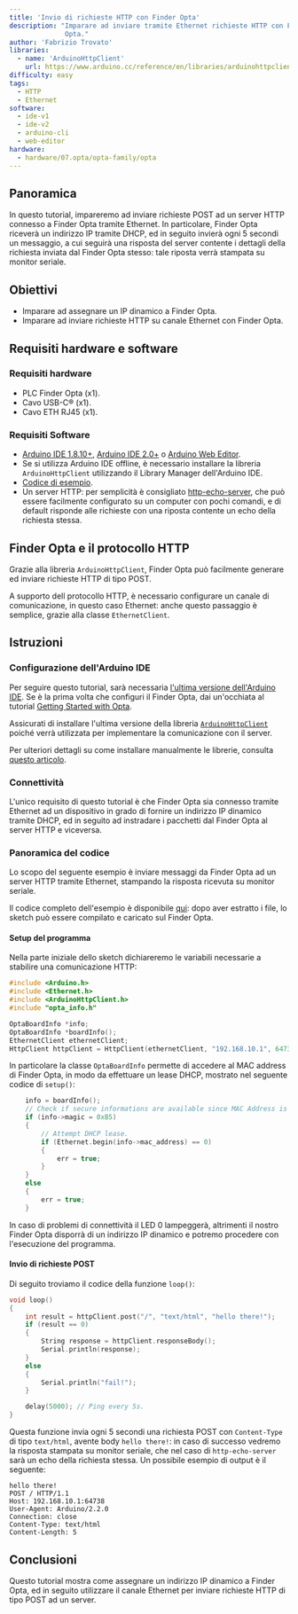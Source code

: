 ```yaml
---
title: 'Invio di richieste HTTP con Finder Opta'
description: "Imparare ad inviare tramite Ethernet richieste HTTP con Finder
              Opta."
author: 'Fabrizio Trovato'
libraries:
  - name: 'ArduinoHttpClient'
    url: https://www.arduino.cc/reference/en/libraries/arduinohttpclient/
difficulty: easy
tags:
  - HTTP
  - Ethernet
software:
  - ide-v1
  - ide-v2
  - arduino-cli
  - web-editor
hardware:
  - hardware/07.opta/opta-family/opta
---
```


## Panoramica

In questo tutorial, impareremo ad inviare richieste POST ad un server HTTP
connesso a Finder Opta tramite Ethernet. In particolare, Finder Opta riceverà
un indirizzo IP tramite DHCP, ed in seguito invierà ogni 5 secondi un
messaggio, a cui seguirà una risposta del server contente i dettagli della
richiesta inviata dal Finder Opta stesso: tale riposta verrà stampata su
monitor seriale.

## Obiettivi

* Imparare ad assegnare un IP dinamico a Finder Opta.
* Imparare ad inviare richieste HTTP su canale Ethernet con Finder Opta.

## Requisiti hardware e software

### Requisiti hardware

* PLC Finder Opta (x1).
* Cavo USB-C® (x1).
* Cavo ETH RJ45 (x1).

### Requisiti Software

* [Arduino IDE 1.8.10+](https://www.arduino.cc/en/software), [Arduino IDE
2.0+](https://www.arduino.cc/en/software) o [Arduino Web
Editor](https://create.arduino.cc/editor).
* Se si utilizza Arduino IDE offline, è necessario installare la libreria
  `ArduinoHttpClient` utilizzando il Library Manager dell'Arduino IDE.
* [Codice di esempio](assets/OptaHttpClientTutorial.zip).
* Un server HTTP: per semplicità è consigliato
  [http-echo-server](https://github.com/watson/http-echo-server), che può
  essere facilmente configurato su un computer con pochi comandi, e di default
  risponde alle richieste con una riposta contente un echo della richiesta
  stessa.

## Finder Opta e il protocollo HTTP

Grazie alla libreria `ArduinoHttpClient`, Finder Opta può facilmente generare
ed inviare richieste HTTP di tipo POST.

A supporto dell protocollo HTTP, è necessario configurare un canale di
comunicazione, in questo caso Ethernet: anche questo passaggio è semplice,
grazie alla classe `EthernetClient`.

## Istruzioni

### Configurazione dell'Arduino IDE

Per seguire questo tutorial, sarà necessaria [l'ultima versione dell'Arduino
IDE](https://www.arduino.cc/en/software). Se è la prima volta che configuri il
Finder Opta, dai un'occhiata al tutorial [Getting Started with
Opta](/tutorials/opta/getting-started).

Assicurati di installare l'ultima versione della libreria
[`ArduinoHttpClient`](https://www.arduino.cc/reference/en/libraries/arduinohttpclient/)
poiché verrà utilizzata per implementare la comunicazione con il server.

Per ulteriori dettagli su come installare manualmente le librerie, consulta
[questo
articolo](https://support.arduino.cc/hc/en-us/articles/5145457742236-Add-libraries-to-Arduino-IDE).

### Connettività

L'unico requisito di questo tutorial è che Finder Opta sia connesso tramite
Ethernet ad un dispositivo in grado di fornire un indirizzo IP dinamico tramite
DHCP, ed in seguito ad instradare i pacchetti dal Finder Opta al server HTTP e
viceversa.

### Panoramica del codice

Lo scopo del seguente esempio è inviare messaggi da Finder Opta ad un server
HTTP tramite Ethernet, stampando la risposta ricevuta su monitor seriale.

Il codice completo dell'esempio è disponibile
[qui](assets/OptaHttpClientTutorial.zip): dopo aver estratto i file, lo sketch
può essere compilato e caricato sul Finder Opta.

#### Setup del programma

Nella parte iniziale dello sketch dichiareremo le variabili necessarie a
stabilire una comunicazione HTTP:

```cpp
#include <Arduino.h>
#include <Ethernet.h>
#include <ArduinoHttpClient.h>
#include "opta_info.h"

OptaBoardInfo *info;
OptaBoardInfo *boardInfo();
EthernetClient ethernetClient;
HttpClient httpClient = HttpClient(ethernetClient, "192.168.10.1", 64738); // IP address and port of the HTTP server.
```

In particolare la classe `OptaBoardInfo` permette di accedere al MAC address di
Finder Opta, in modo da effettuare un lease DHCP, mostrato nel seguente codice
di `setup()`:

```cpp
    info = boardInfo();
    // Check if secure informations are available since MAC Address is among them.
    if (info->magic = 0xB5)
    {
        // Attempt DHCP lease.
        if (Ethernet.begin(info->mac_address) == 0)
        {
            err = true;
        }
    }
    else
    {
        err = true;
    }
```

In caso di problemi di connettività il LED 0 lampeggerà, altrimenti il nostro
Finder Opta disporrà di un indirizzo IP dinamico e potremo procedere con
l'esecuzione del programma.

#### Invio di richieste POST

Di seguito troviamo il codice della funzione `loop()`:

```cpp
void loop()
{
    int result = httpClient.post("/", "text/html", "hello there!");
    if (result == 0)
    {
        String response = httpClient.responseBody();
        Serial.println(response);
    }
    else
    {
        Serial.println("fail!");
    }

    delay(5000); // Ping every 5s.
}
```

Questa funzione invia ogni 5 secondi una richiesta POST con `Content-Type` di
tipo `text/html`, avente body `hello there!`: in caso di successo vedremo la
risposta stampata su monitor seriale, che nel caso di `http-echo-server` sarà
un echo della richiesta stessa. Un possibile esempio di output è il seguente:

```text
hello there!
POST / HTTP/1.1
Host: 192.168.10.1:64738
User-Agent: Arduino/2.2.0
Connection: close
Content-Type: text/html
Content-Length: 5
```

## Conclusioni

Questo tutorial mostra come assegnare un indirizzo IP dinamico a Finder Opta,
ed in seguito utilizzare il canale Ethernet per inviare richieste HTTP di tipo
POST ad un server.

